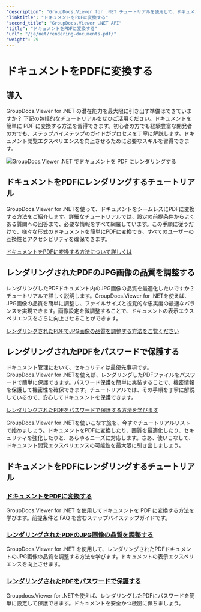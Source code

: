 ```yaml
---
"description": "GroupDocs.Viewer for .NET チュートリアルを使用して、ドキュメントを PDF に変換し、JPG 画像の品質を調整し、PDF をパスワードで保護する方法を学習します。"
"linktitle": "ドキュメントをPDFに変換する"
"second_title": "GroupDocs.Viewer .NET API"
"title": "ドキュメントをPDFに変換する"
"url": "/ja/net/rendering-documents-pdf/"
"weight": 29
---
```


# ドキュメントをPDFに変換する


## 導入

GroupDocs.Viewer for .NET の潜在能力を最大限に引き出す準備はできていますか？ 下記の包括的なチュートリアルをぜひご活用ください。ドキュメントを簡単に PDF に変換する方法を習得できます。初心者の方でも経験豊富な開発者の方でも、ステップバイステップのガイドがプロセスを丁寧に解説します。ドキュメント閲覧エクスペリエンスを向上させるために必要なスキルを習得できます。

![GroupDocs.Viewer .NET でドキュメントを PDF にレンダリングする](/viewer/rendering-documents-pdf/image.png)

## ドキュメントをPDFにレンダリングするチュートリアル

GroupDocs.Viewer for .NETを使って、ドキュメントをシームレスにPDFに変換する方法をご紹介します。詳細なチュートリアルでは、設定の前提条件からよくある質問への回答まで、必要な情報をすべて網羅しています。この手順に従うだけで、様々な形式のドキュメントを簡単にPDFに変換でき、すべてのユーザーの互換性とアクセシビリティを確保できます。

[ドキュメントをPDFに変換する方法について詳しくは](./render-to-pdf/)

## レンダリングされたPDFのJPG画像の品質を調整する

レンダリングしたPDFドキュメント内のJPG画像の品質を最適化したいですか？チュートリアルで詳しく説明します。GroupDocs.Viewer for .NETを使えば、JPG画像の品質を簡単に調整し、ファイルサイズと視覚的な忠実度の最適なバランスを実現できます。画像設定を微調整することで、ドキュメントの表示エクスペリエンスをさらに向上させることができます。

[レンダリングされたPDFでJPG画像の品質を調整する方法をご覧ください](./adjust-jpg-quality-pdf/)

## レンダリングされたPDFをパスワードで保護する

ドキュメント管理において、セキュリティは最優先事項です。GroupDocs.Viewer for .NETを使えば、レンダリングしたPDFファイルをパスワードで簡単に保護できます。パスワード保護を簡単に実装することで、機密情報を保護して機密性を確保できます。チュートリアルでは、その手順を丁寧に解説しているので、安心してドキュメントを保護できます。

[レンダリングされたPDFをパスワードで保護する方法を学びます](./protect-pdf/)

GroupDocs.Viewer for .NETを使いこなす旅を、今すぐチュートリアルリストで始めましょう。ドキュメントをPDFに変換したり、画質を最適化したり、セキュリティを強化したりと、あらゆるニーズに対応します。さあ、使いこなして、ドキュメント閲覧エクスペリエンスの可能性を最大限に引き出しましょう。
## ドキュメントをPDFにレンダリングするチュートリアル
### [ドキュメントをPDFに変換する](./render-to-pdf/)
GroupDocs.Viewer for .NET を使用してドキュメントを PDF に変換する方法を学びます。前提条件と FAQ を含むステップバイステップガイドです。
### [レンダリングされたPDFのJPG画像の品質を調整する](./adjust-jpg-quality-pdf/)
GroupDocs.Viewer for .NET を使用して、レンダリングされたPDFドキュメントのJPG画像の品質を調整する方法を学びます。ドキュメントの表示エクスペリエンスを向上させます。
### [レンダリングされたPDFをパスワードで保護する](./protect-pdf/)
Groupdocs.Viewer for .NETを使えば、レンダリングしたPDFにパスワードを簡単に設定して保護できます。ドキュメントを安全かつ機密に保ちましょう。